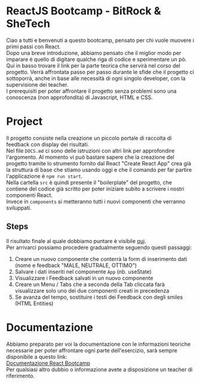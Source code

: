 # ReactJS Bootcamp - BitRock & SheTech
Ciao a tutti e benvenuti a questo bootcamp, pensato per chi vuole muovere i primi passi con React.\
Dopo una breve introduzione, abbiamo pensato che il miglior modo per imparare è quello di digitare qualche riga di codice e sperimentare un pò.\
Qui in basso trovare il link per la parte teorica che servirà nel corso del progetto.
Verrà affrontata passo per passo durante le sfide che il progetto ci sottoporrà, anche in base alle necessità di ogni singolo developer, con la supervisione dei teacher.\
I prerequisiti per poter affrontare il progetto senza problemi sono una conoscenza (non approfondita) di Javascript, HTML e CSS.

# Project
Il progetto consiste nella creazione un piccolo portale di raccolta di feedback con display dei risultati.\
Nel file `DOCS.md` ci sono delle istruzioni con altri link per approfondire l'argomento. Al momento vi può bastare sapere che la creazione del progetto tramite lo strumento fornito dal React "Create React App" crea già la struttura di base che stiamo usando oggi e che il comando per far partire l'applicazione è `npm run start`.\
Nella cartella `src` è quindi presente il "boilerplate" del progetto, che contiene del codice già scritto per poter iniziare subito a scrivere i nostri componenti React.\
Invece in `components` si metteranno tutti i nuovi componenti che verranno sviluppati.

## Steps
Il risultato finale al quale dobbiamo puntare è visibile [qui](https://facebook.github.io/create-react-app/docs/running-tests). \
Per arrivarci possiamo procedere gradualmente seguendo questi passaggi:
1. Creare un nuovo componente che conterrà la form di inserimento dati (nome e feedback "MALE, NEUTRALE, OTTIMO")
2. Salvare i dati inseriti nel componente `App` (nb. useState)
3. Visualizzare i Feedback salvati in un nuovo componente
4. Creare un Menu / Tabs che a seconda della Tab cliccata farà visualizzare solo uno dei due componenti creati in precedenza
5. Se avanza del tempo, sostituire i testi dei Feedback con degli smiles (HTML Entities)

# Documentazione
Abbiamo preparato per voi la documentazione con le informazioni teoriche necessarie per poter affrontare ogni parte dell'esercizio,
sarà sempre disponibile a questo link:\
[Documentazione React Bootcamp](https://facebook.github.io/create-react-app/docs/running-tests) \
Per qualsiasi altro dubbio o informazione avete a disposizione un teacher di riferimento. 
